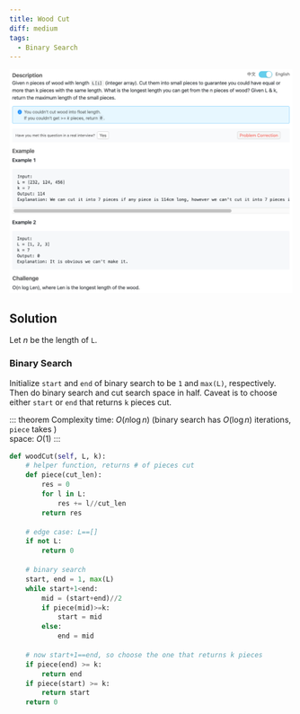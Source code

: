 ```yaml
---
title: Wood Cut
diff: medium
tags:
  - Binary Search
---
```


<img class="medium-zoom" src="/algo/wood-cut.png" alt="https://www.lintcode.com/problem/wood-cut">

## Solution

Let $n$ be the length of `L`.

### Binary Search

Initialize `start` and `end` of binary search to be `1` and `max(L)`, respectively. Then do binary search and cut search space in half. Caveat is to choose either `start` or `end` that returns `k` pieces cut.

::: theorem Complexity
time: $O(n\log n)$ (binary search has $O(\log n)$ iterations, `piece` takes )  
space: $O(1)$
:::

```py
def woodCut(self, L, k):
    # helper function, returns # of pieces cut
    def piece(cut_len):
        res = 0
        for l in L:
            res += l//cut_len
        return res

    # edge case: L==[]
    if not L:
        return 0

    # binary search
    start, end = 1, max(L)
    while start+1<end:
        mid = (start+end)//2
        if piece(mid)>=k:
            start = mid
        else:
            end = mid

    # now start+1==end, so choose the one that returns k pieces
    if piece(end) >= k:
        return end
    if piece(start) >= k:
        return start
    return 0
```
